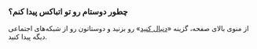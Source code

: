
### چطور دوستام رو تو اتباکس پیدا کنم؟ ###
از منوی بالای صفحه، گزینه «[دنبال کنید](https://atbox.io/explore/people)» رو بزنید و دوستاتون رو از شبکه‌های اجتماعی دیگه پیدا کنید.
